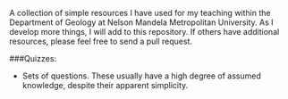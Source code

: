 A collection of simple resources I have used for my teaching within the Department of Geology at Nelson Mandela Metropolitan University. As I develop more things, I will add to this repository. If others have additional resources, please feel free to send a pull request.

###Quizzes:
* Sets of questions. These usually have a high degree of assumed knowledge, despite their apparent simplicity.
